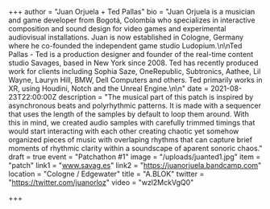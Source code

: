 +++
author = "Juan Orjuela + Ted Pallas"
bio = "Juan Orjuela is a musician and game developer from Bogotá, Colombia who specializes in interactive composition and sound design for video games and experimental audiovisual installations. Juan is now established in Cologne, Germany where he co-founded the independent game studio Ludopium.\n\nTed Pallas - Ted is a production designer and founder of the real-time content studio Savages, based in New York since 2008. Ted has recently produced work for clients including Sophia Saze, OneRepublic, Subtronics, Aathee, Lil Wayne, Lauryn Hill, BMW, Dell Computers and others. Ted primarily works in XR, using Houdini, Notch and the Unreal Engine.\n\n"
date = 2021-08-23T22:00:00Z
description = "The musical part of this patch is inspired by asynchronous beats and polyrhythmic patterns. It is made with a sequencer that uses the length of the samples by default to loop them around. With this in mind, we created audio samples with carefully trimmed timings that would start interacting with each other creating chaotic yet somehow organized pieces of music with overlaping rhythms that can capture brief moments of rhythmic clarity within a soundscape of aparent sonoric chaos."
draft = true
event = "Patchathon #1"
image = "/uploads/juanted1.jpg"
item = "patch"
link1 = "www.savag.es"
link2 = "https://juanorjuela.bandcamp.com"
location = "Cologne / Edgewater"
title = "A.BLOK"
twitter = "https://twitter.com/juanorloz"
video = "wzl2MckVgQ0"

+++

